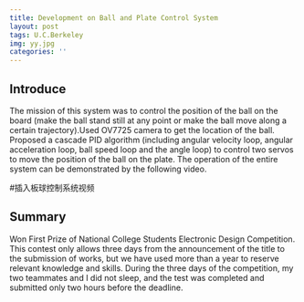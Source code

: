 ```yaml
---
title: Development on Ball and Plate Control System
layout: post
tags: U.C.Berkeley
img: yy.jpg
categories: ''
---
```

## Introduce

The mission of this system was to control the position of the ball on the board (make the ball stand still at any point or make the ball move along a certain trajectory).Used OV7725 camera to get the location of the ball. Proposed a cascade PID algorithm (including angular velocity loop, angular acceleration loop, ball speed loop and the angle loop) to control two servos to move the position of the ball on the plate. The operation of the entire system can be demonstrated by the following video.

#插入板球控制系统视频



## Summary

Won First Prize of National College Students Electronic Design Competition. This contest only allows three days from the announcement of the title to the submission of works, but we have used more than a year to reserve relevant knowledge and skills. During the three days of the competition, my two teammates and I did not sleep, and the test was completed and submitted only two hours before the deadline.